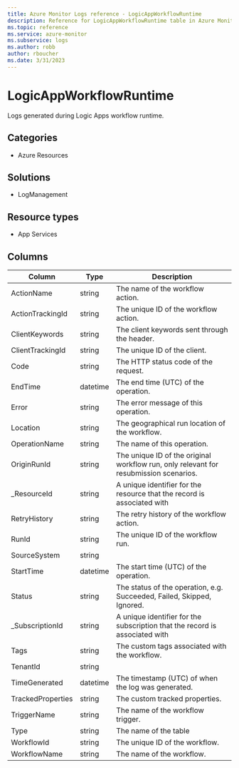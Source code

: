 ```yaml
---
title: Azure Monitor Logs reference - LogicAppWorkflowRuntime
description: Reference for LogicAppWorkflowRuntime table in Azure Monitor Logs.
ms.topic: reference
ms.service: azure-monitor
ms.subservice: logs
ms.author: robb
author: rboucher
ms.date: 3/31/2023
---
```


# LogicAppWorkflowRuntime

 Logs generated during Logic Apps workflow runtime.

## Categories

- Azure Resources
## Solutions

- LogManagement
## Resource types

- App Services




## Columns

| Column | Type | Description |
| --- | --- | --- |
| ActionName | string | The name of the workflow action. |
| ActionTrackingId | string | The unique ID of the workflow action. |
| ClientKeywords | string | The client keywords sent through the header. |
| ClientTrackingId | string | The unique ID of the client. |
| Code | string | The HTTP status code of the request. |
| EndTime | datetime | The end time (UTC) of the operation. |
| Error | string | The error message of this operation. |
| Location | string | The geographical run location of the workflow. |
| OperationName | string | The name of this operation. |
| OriginRunId | string | The unique ID of the original workflow run, only relevant for resubmission scenarios. |
| _ResourceId | string | A unique identifier for the resource that the record is associated with |
| RetryHistory | string | The retry history of the workflow action. |
| RunId | string | The unique ID of the workflow run. |
| SourceSystem | string |  |
| StartTime | datetime | The start time (UTC) of the operation. |
| Status | string | The status of the operation, e.g. Succeeded, Failed, Skipped, Ignored. |
| _SubscriptionId | string | A unique identifier for the subscription that the record is associated with |
| Tags | string | The custom tags associated with the workflow. |
| TenantId | string |  |
| TimeGenerated | datetime | The timestamp (UTC) of when the log was generated. |
| TrackedProperties | string | The custom tracked properties. |
| TriggerName | string | The name of the workflow trigger. |
| Type | string | The name of the table |
| WorkflowId | string | The unique ID of the workflow. |
| WorkflowName | string | The name of the workflow. |
